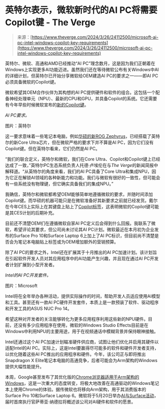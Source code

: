 <!--yml

category: 未分类

date: 2024-05-29 12:43:13

-->

# 英特尔表示，微软新时代的AI PC将需要Copilot键 - The Verge

> 来源：[https://www.theverge.com/2024/3/26/24112500/microsoft-ai-pc-intel-windows-copilot-key-requirements](https://www.theverge.com/2024/3/26/24112500/microsoft-ai-pc-intel-windows-copilot-key-requirements)

英特尔、微软、高通和AMD已经推动“AI PC”理念数月，这是因为我们正朝着在Windows上实现更多AI功能迈进。虽然我们还在等待微软公布有关Windows中AI的详细计划，但英特尔已开始分享微软给OEM建造AI PC的要求之一——即AI PC必须具备微软的Copilot键。

微软希望其OEM合作伙伴为其构想的AI PC提供硬件和软件的组合。这包括一个配备神经处理单元（NPU）、最新的CPU和GPU，并具备Copilot的系统。它还需要有今年早些时候微软宣布的[新的Copilot键](/2024/1/4/24023809/microsoft-copilot-key-keyboard-windows-laptops-pcs)。

*AI PC要求。*

图片：英特尔

这一要求意味着一些笔记本电脑，例如[华硕的新ROG Zephyrus](/2024/1/8/24025592/asus-rog-zephyrus-14-16-strix-scar-laptops-ces-price-specs-impressions)，已经搭载了英特尔的新Core Ultra芯片，但在微软严格的要求下并不算是AI PC，因为它们没有Copilot键。但在英特尔看来，它们仍然是AI PC。

“我们的联合定义，英特尔和微软，我们在Core Ultra、Copilot和Copilot键上已经达成了一致，”英特尔PC生态系统负责人托德·卢埃伦在与*The Verge*的新闻简报中解释道。“从英特尔的角度来看，我们的AI PC具备了Core Ultra和集成NPU，因为它正在解锁AI领域的各种新能力和功能。我们与微软有很好的一致性，但可能会有一些系统没有物理键，但它确实具备我们的集成NPU。”

我确信，英特尔和微软都希望OEM能够简单地遵循微软的要求，并随时间添加Copilot键。而华硕的机器可能只是在微软准备好其新要求之前就已经发货。戴尔在今年CES上实际上在其键盘上贴上了[Copilot标签](/2024/1/4/24023682/dell-xps-2024-ces-13-14-16-laptops)，这表明微软的Copilot键可能是其CES计划的后期补充。

目前还不清楚OEM们在遵循微软自家AI PC定义后会得到什么回报。我联系了微软，希望评论其要求，但公司尚未讨论其AI PC计划。微软最近在本月初为企业发布的Surface Pro 10和Surface Laptop 6上加上了AI PC标识，但目前尚不清楚是否会为笔记本电脑贴上标签或为OEM增加额外的营销预算。

除了AI PC的要求之外，Intel还在扩展其于十月推出的AI PC加速计划。该计划旨在引起软件开发人员对其应用程序中的AI功能产生兴趣，并且现在通过AI PC开发者计划扩展到小型开发者。

*Intel的AI PC开发套件。*

图片：Microsoft

Intel将在全年举办各种活动，提供实际操作的时间，帮助开发人员适应使用AI模型和工具。甚至还有一款AI PC硬件开发套件，本质上是一款预装了软件、驱动程序和开发工具的ASUS NUC Pro 14。

希望这种对开发者的关注能够转化为更多应用程序利用这些新的NPU硬件。目前，还没有多少应用程序在使用，微软的Windows Studio Effects目前是在Windows中利用NPU的主要用途，用于在视频通话中模糊背景并保持眼神接触。

Intel还通过这个AI PC加速计划瞄准硬件供应商，试图让他们优化并启用其硬件以适配Intel的AI PC。实际上，这是Intel要赢得尽可能多的软件和硬件开发者支持，以优化随着这些AI PC推出的应用程序和硬件。今年，该公司正与即将推出Snapdragon X Elite笔记本电脑的高通竞争，后者可能会为Arm架构的Windows提供大幅性能提升。

本周，Google甚至发布了其优化版的[Chrome浏览器适用于Arm架构的Windows](/e/23876314)，这是一次重大的态度转变，将极大地改善在高通驱动的Windows笔记本上使用Chrome的体验。据传微软也将移向Arm架构，用于其消费版本的Surface Pro 10和Surface Laptop 6。微软将于5月20日举办[AI与Surface活动](/2024/3/18/24104982/microsoft-ai-event-build-2024-satya-nadella)，届时首席执行官萨蒂亚·纳德拉将概述该公司对AI硬件和软件的愿景。
